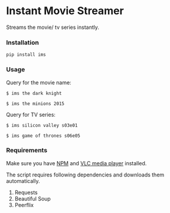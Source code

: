 # Instant Movie Streamer

Streams the movie/ tv series instantly.


### Installation
```
pip install ims
```

### Usage
Query for the movie name:

```
$ ims the dark knight
```

```
$ ims the minions 2015
```

Query for TV series:

```
$ ims silicon valley s03e01
```

```
$ ims game of thrones s06e05
```

### Requirements

Make sure you have [NPM](https://docs.npmjs.com/getting-started/installing-node) and [VLC media player](http://www.videolan.org) installed.

The script requires following dependencies and downloads them automatically.

1. Requests
2. Beautiful Soup
3. Peerflix 


